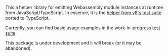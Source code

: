 This a helper library for emitting Webassembly module instances at runtime
from JavaScript/TypeScript. In essence, it is the [helper from v8's test
suite](https://github.com/v8/v8/blob/master/test/mjsunit/wasm/wasm-module-builder.js) ported to TypeScript.

Currently, you can find basic usage examples in the work-in-progress
[test suite](src/webassembly-jit.test.ts).

This package is under development and it will break (or it may be abandoned).